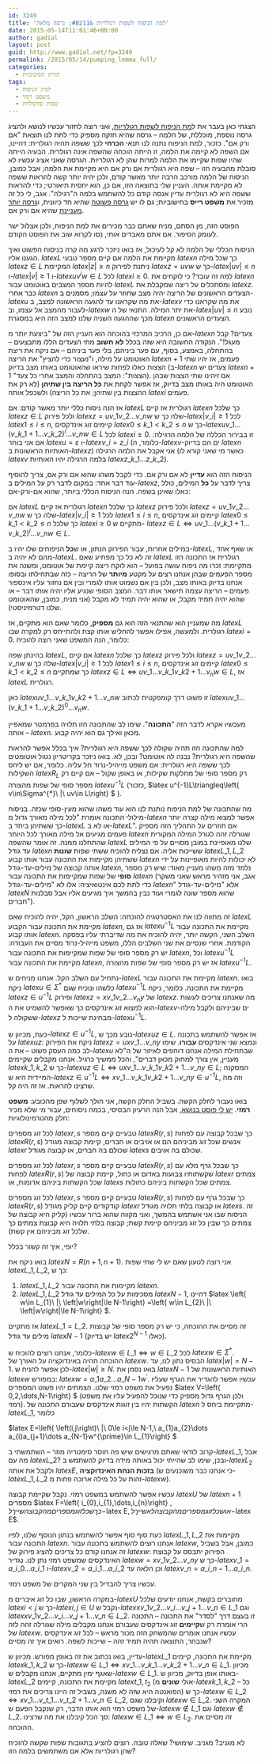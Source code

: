 ```yaml
---
id: 3249
title: 'למת הניפוח לשפות רגולריות &#8211; גרסה מלאה'
date: 2015-05-14T11:01:46+00:00
author: gadial
layout: post
guid: http://www.gadial.net/?p=3249
permalink: /2015/05/14/pumping_lemma_full/
categories:
  - תורת הסיבוכיות
tags:
  - למת הניפוח
  - משפט רמזי
  - שפות פורמליות
---
```

הצגתי כאן בעבר את ל[מת הניפוח לשפות רגולריות](http://www.gadial.net/2015/02/03/pumping_lemma_regular_languages/), ואני רוצה לחזור עכשיו לנושא ולהציג גרסה נוספת, מוכללת, של הלמה &#8211; גרסה שהיא חזקה מספיק כדי לתת לנו תוצאת "אם ורק אם". כזכור, למת הניפוח נתנה לנו תנאי **הכרחי** לכך ששפה תהיה רגולרית: דהיינו, אם השפה לא קיימה את הלמה, זו הייתה הוכחה שהשפה אינה רגולרית. הבעיה הייתה שהיו שפות שקיימו את הלמה למרות שהן לא רגולריות. הגרסה שאני אציג עכשיו לא סובלת מהבעיה הזו &#8211; שפה היא רגולרית אם ורק אם היא מקיימת את הלמה; אבל כמובן, הניסוח של הלמה מורכב הרבה יותר מאשר קודם, ולכן יהיה יותר קשה להראות ששפה לא מקיימת אותה. העניין שלי בתוצאה הזו, אם כן, הוא יחסית תיאורטי; כדי להראות ששפה היא לא רגולרית עדיין אנסה קודם כל להשתמש בלמה ה"רגילה". אגב, לי כל זה מזכיר את **משפט רייס** בחישוביות; גם לו יש [גרסה פשוטה](http://www.gadial.net/2007/10/09/rice_theorem/) שהיא חד כיוונית, ו[גרסה יותר מעניינת](http://www.gadial.net/2011/05/18/rice_theorem_full_version/) שהיא אם ורק אם.

הפוסט הזה, מן הסתם, מניח שאתם כבר מכירים את למת הניפוח, ולכן אצלול ישר לעומק הסיפור. אם אתם מאבדים אותי, נסו לקרוא שוב את הפוסט הקודם.

הניסוח הכללי של הלמה לא קל לעיכול, אז בואו ניזכר לרגע מה קרה בניסוח הפשוט ואיך הגענו אליו. $latex L$ מקיימת את הלמה אם קיים מספר טבעי $latex n$ כך שכל מילה $latex z\in L$ המקיימת $latex \left|z\right|\ge n$ ניתנת לפירוק $latex z=uvw$ כך ש-$latex \left|uv\right|\le n$ ו-$latex \left|v\right|\ge1$ ו-$latex uv^{i}w\in L$ לכל $latex i\ge0$. למה זה עובד? כי לוקחים את $latex n$ להיות מספר המצבים באוטומט עבור $latex L$ ומסתכלים על ריצה שמקבלת את $latex z$. כבר אחרי $latex n$ הצעדים הראשונים של הריצה יהיה מצב שחוזר על עצמו; מסמנים ב-$latex u$ את מה שקראנו עד להגעה הראשונה למצב, ב-$latex v$ את מה שקראנו כדי לעבור מהמצב אל עצמו, וב-$latex w$ את יתר המילה. התנאי של ה-$latex \left|uv\right|\le n$ נובע מכך שההגעה השניה שלנו למצב הזה היא במסגרת $latex n$ הצעדים הראשונים.

אם כן, הרכיב המרכזי בהוכחה הוא העניין הזה של "ביצעת יותר מ-$latex n$ צעדים? קבל מעגל!". הנקודה החשובה היא שזה בכלל **לא חשוב** מתי הצעדים הללו מתבצעים &#8211; בהתחלה, באמצע, בסוף, עם פער ביניהם, בלי פער ביניהם &#8211; אם ניקח את ריצת האוטומט על מילה, ו"נעצור כדי להציץ" את הריצה $latex n+1$ פעמים, אז יהיו שתי הצצות כאלו לפחות שיראו שהאוטומט באותו מצב בדיוק (ב-$latex n$ צעדים יש $latex n+1$ "הצצות": המצב בהתחלה והמצב אחרי כל צעד). אם זיהינו שתי הצצות שבהן האוטומט היה באותו מצב בדיוק, אז אפשר לקחת את **כל הריצה בין שתיהן** (לא רק את ההצצות בין שתיהן; את כל הריצה) ולשכפל אותה $latex i$ פעמים.

אז הנה ניסוח כללי יותר מאשר קודם: אם $latex L$ רגולרית אז קיים $latex n$ כך שלכל $latex z\in L$ ולכל פירוק $latex z=uv\_{1}v\_{2}\dots v\_{n}w$ שלה כך ש-$latex \left|v\_{i}\right|\ge1$ לכל $latex 1\le i\le n$, קיימים זוג אינדקסים $latex 0\le k\_{1}<k\_{2}\le n$ כך ש-$latex uv\_{1}\dots\left(v\_{k\_{1}+1}\dots v\_{k\_{2}}\right)^{i}\dots v\_{n}w\in L$ לכל $latex i\ge0$. זו בבירור הכללה של הלמה הרגילה: אם אני בוחר $latex u=\varepsilon$ ו-$latex v\_{i}=z\_{i}$ (כלומר, ה-$latex v$-ים הם בדיוק $latex n$ האותיות הראשונות ב-$latex z$) אני אקבל את הלמה הרגילה (כאשר מי שאני קורא לו $latex v$ בלמה הרגילה יהיו האותיות $latex z\_{k\_{1}}\dots z\_{k\_{2}}$).

הניסוח הזה הוא **עדיין** לא אם ורק אם. כדי לקבל משהו שהוא אם ורק אם, צריך להוסיף עוד דבר אחד: במקום לדבר רק על המילים ב-$latex z$, צריך לדבר על **כל** המילים, כולל כאלו שאינן בשפה. הנה הניסוח הכללי ביותר, שהוא אם-ורק-אם:

אם $latex L$ רגולרית אז קיים $latex n$ כך שלכל $latex z$ ולכל פירוק $latex z=uv\_{1}v\_{2}\dots v\_{n}w$ שלה כך ש-$latex \left|v\_{i}\right|\ge1$ לכל $latex 1\le i\le n$, קיימים זוג אינדקסים $latex 0\le k\_{1}<k\_{2}\le n$ כך שלכל $latex i\ge0$ מתקיים ש- $latex z\in L\iff uv\_{1}\dots\left(v\_{k\_{1}+1}\dots v\_{k\_{2}}\right)^{i}\dots v\_{n}w\in L$.

במילים אחרות, עבור הפירוק הנתון, או ש**כל** הניפוחים שלו יהיו ב-$latex L$, או שאף אחד מהם לא יהיה ב-$latex L$. זה לא כל כך מפתיע שאם $latex L$ רגולרית אז התכונה הזו מתקיימת: זכרו מה ניפוח עושה בפועל &#8211; הוא לוקח ריצה קיימת של אוטומט, ומשנה את מספר הפעמים שבהן אנחנו רצים על מקטע **מיותר** של הריצה &#8211; כזה שבתחילתו ובסופו אנחנו בדיוק באותו מצב, ולכן בין אם נשמוט אותו לגמרי ובין אם נחזור עליו אינספור פעמים &#8211; הריצה עצמה תישאר אותו דבר. המצב הסופי שנגיע אליו יהיה אותו דבר &#8211; או שהוא יהיה תמיד מקבל, או שהוא יהיה תמיד לא מקבל (אני מניח, כמובן, שהאוטומט שלנו דטרמיניסטי).

מה שמעניין הוא שהתנאי הזה הוא גם **מספיק**, כלומר שאם הוא מתקיים, אז $latex L$ רגולרית. ולמעשה, אפילו אפשר להחליש אותו קצת ולהתייחס רק למקרה שבו $latex i=0$. כלומר, הנה המשפט שאני רוצה להוכיח:

בהינתן שפה $latex L$, אם קיים $latex n$ כך שלכל $latex z$ ולכל פירוק $latex z=uv\_{1}v\_{2}\dots v\_{n}w$ שלה כך ש-$latex \left|v\_{i}\right|\ge1$ לכל $latex 1\le i\le n$, קיימים זוג אינדקסים $latex 0\le k\_{1}<k\_{2}\le n$ כך שמתקיים $latex z\in L\iff uv\_{1}\dots v\_{k\_{1}}v\_{k2+1}\dots v_{n}w\in L$, אז $latex L$ רגולרית.

כאן $latex uv\_{1}\dots v\_{k\_{1}}v\_{k2+1}\dots v\_{n}w$ זו פשוט דרך קומפקטית לכתוב $latex uv\_{1}\dots\left(v\_{k\_{1}+1}\dots v\_{k\_{2}}\right)^{0}\dots v_{n}w$.

מעכשיו אקרא לדבר הזה "**התכונה**". שימו לב שהתכונה הזו תלויה בפרמטר שמאפיין אותה &#8211; $latex n$. מכאן ואילך גם הוא יהיה קבוע.

למה שהתכונה הזו תהיה שקולה לכך ששפה היא רגולרית? איך בכלל אפשר להראות שהשפה היא רגולרית? נבנה לה אוטומט? ובכן, לא. בואו ניזכר בקריטריון נטול אוטומטים לכך ששפה היא רגולרית: אם משפט מייהיל-נרוד חל עליה. כלומר, אם יש ליחס השקילות $latex R_{L}$ רק מספר סופי של מחלקות שקילות, או באופן שקול &#8211; אם קיים רק מספר סופי של שפות מהצורה $latex u^{-1}L$ (כזכור, $latex u^{-1}L\triangleq\left\{ v\in\Sigma^{*}\ |\ uv\in L\right\} $ ).

מה שהתכונה של למת הניפוח נותנת לנו הוא עוד משהו שהוא מעין-סופי שכזה. בניסוח מילולי התכונה אומרת "לכל מילה מאורך גדול מ-$latex n$ אפשר למצוא מילה קצרה יותר כך ששתיהן ביחד ב-$latex L$ או לא ב-$latex L$". אם חוזרים על התהליך הזה מספיק פעמים מגיעים אל מילה מאורך לכל היותר $latex n$ שגורלה זהה לגורל המילה המקורית שהתחלנו ממנה. זה אומר שהשפה $latex L$ שלנו מאופיינת במובן מסויים על פי המילים עד גודל $latex n$ ששייכות אליה. אם נצליח להוכיח ששתי שפות **שונות** $latex L\_{1},L\_{2}$ ששתיהן מקיימות את התכונה עבור אותו קבוע $latex n$ לא יכולות להיות מאופיינות על ידי אותה קבוצה של מילים-עד-גודל $latex n$, נלמד מזה משהו מעניין מאוד: שיש רק מספר **סופי** של שפות שמקיימות את התכונה עבור $latex n$ (אגב, אני מזהיר מראש שאני משקר כדי לתת לכם אינטואיציה: אלו לא "מילים-עד-גודל $latex n$" אלא "מילים-עד-גודל $latex N$ שהוא מספר שונה לגמרי ועוד נבין בהמשך איך מגיעים אליו אבל סבלנות חברים").

זה מתווה לנו את האסטרטגיה להוכחה: השלב הראשון, הקל, יהיה להוכיח שאם $latex L$ מקיימת את התכונה עבור הקבוע $latex n$, אז גם $latex u^{-1}L$ מקיימת את התכונה עבור אותו קבוע $latex n$. השלב השני, הקשה יותר, יהיה להוכיח את מה שדיברתי עליו בפסקה הקודמת. אחרי שנסיים את שני השלבים הללו, משפט מייהיל-נרוד מסיים את העבודה: יש רק מספר סופי של שפות שמקיימות את התכונה עבור $latex n$, וכל $latex u^{-1}L$ מקיימת את התכונה עבור $latex n$, אז יש רק מספר סופי של שפות מהצורה $latex u^{-1}L$.

נתחיל עם השלב הקל. אנחנו מניחים ש-$latex L$ מקיימת את התכונה עבור $latex n$. בואו ניקח $latex u\in\Sigma^{*}$ כלשהו ונוכיח שגם $latex u^{-1}L$ מקיימת את התכונה. כלומר, ניקח $latex z\in u^{-1}L$ ופירוק $latex z=xv\_{1}v\_{2}\dots v_{n}y$ של $latex z$. מה שאנחנו צריכים לעשות הוא למצוא זוג אינדקסים כך שאפשר להשמיט את ה-$latex v$-ים שביניהם ולקבל מילה ששקולה ל-$latex z$ מבחינת שייכות ל-$latex u^{-1}L$.

כעת, מכיוון ש-$latex z\in u^{-1}L$, נובע מכך ש-$latex uz\in L$. אז אפשר להשתמש בתכונה על $latex uz$: ניקח את הפירוק $latex z=uxv\_{1}\dots v\_{n}y$ ונמצא שני אינדקסים **עבורו**. שימו לב כמה העסק פשוט &#8211; את ה-$latex u$ שבתחילת המילה אנחנו דוחפים לאיזור של ה"לא מעניין, אין צורך למחוק מכאן דברים", והכל ממשיך כרגיל. אנחנו מקבלים שקיימים $latex k\_{1},k\_{2}$ כך ש-$latex uz\in L\iff uxv\_{1}\dots v\_{k\_{1}}v\_{k2+1}\dots v\_{n}y\in L$; המסקנה המיידית היא ש-$latex z\in u^{-1}L\iff xv\_{1}\dots v\_{k\_{1}}v\_{k2+1}\dots v\_{n}y\in u^{-1}L$, וזה מה שרצינו להראות. אז זה היה קל.

בואו נעבור לחלק הקשה. בשביל החלק הקשה, אני הולך לשלוף שפן מהכובע: **משפט רמזי**. [יש לי פוסט בנושא](http://www.gadial.net/2011/08/03/ramsey_theorem/), אבל הנה הרעיון הבסיסי, בכמה ניסוחים, עבור מי שלא מכיר חלק מהטרמינולוגיות:

לכל זוג מספרים $latex r,s$ טבעיים קיים מספר $latex R\left(r,s\right)$ כך שבכל קבוצה עם לפחות $latex R\left(r,s\right)$ אנשים שכל זוג מביניהם הם או אויבים או חברים, קיימת קבוצה מגודל $latex r$ שכולם בה חברים, או קבוצה מגודל $latex s$ שכולם בה אויבים.

לכל זוג מספרים $latex r,s$ טבעיים קיים מספר $latex R\left(r,s\right)$ כך שבכל גרף מלא עם לפחות $latex R\left(r,s\right)$ שקשתותיו צבועות באדום או כחול, קיימת קבוצה של $latex r$ צמתים שכל הקשתות ביניהם אדומות, או $latex s$ צמתים שכל הקשתות ביניהם כחולות.

לכל זוג מספרים $latex r,s$ טבעיים קיים מספר $latex R\left(r,s\right)$ כך שבכל גרף עם לפחות $latex R\left(r,s\right)$ קודקודים קיים קליק מגודל $latex r$ או קבוצה בלתי תלויה מגודל $latex s$. זה הניסוח שבו אני אשתמש בהמשך, ואני מקווה שהוא ברור עכשיו (קליק היא קבוצה של צמתים כך שבין כל זוג מביניהם קיימת קשת; קבוצה בלתי תלויה היא קבוצת צמתים כך שלכל זוג מביניהם אין קשת).

יופי, איך זה קשור בכלל?

בואו ניקח את $latex N=R\left(n+1,n+1\right)$. אני רוצה לטעון שאם יש לי שתי שפות $latex L\_{1},L\_{2}$, כך ש:

  1. $latex L\_{1},L\_{2}$ מקיימות את התכונה עבור $latex n$.
  2. $latex L\_{1},L\_{2}$ מסכימות על כל המילים עד גודל $latex N-1$, דהיינו $latex \left\{ w\in L\_{1}\ |\ \left|w\right|\le N-1\right\} =\left\{ w\in L\_{2}\ |\ \left|w\right|\le N-1\right\} $.

אז מתקיים $latex L\_{1}=L\_{2}$. זה מסיים את ההוכחה, כי יש רק מספר סופי של קבוצות מילים עד גודל $latex N-1$ (יש בדיוק $latex 2^{N-1}$ כאלו).

כלומר, אנחנו רוצים להוכיח ש-$latex w\in L\_{1}\iff w\in L\_{2}$ לכל $latex w\in\Sigma^{*}$. ההוכחה תהיה באינדוקציה על האורך של $latex w$. הבסיס נתון לנו, עד $latex \left|w\right|=N-1$. לכן אפשר להניח ש-$latex \left|w\right|\ge N$. בואו נסמן את $latex N-1$ האותיות הראשונות של $latex w$ במפורש: $latex w=a\_{1}a\_{2}\dots a\_{N-1}w^{\prime}$. עכשיו אפשר להגדיר את הגרף שעליו נפעיל את משפט רמזי שלנו. הצמתים יהיו פשוט המספרים $latex V=\left\{ 0,2,\dots,N-1\right\} $ (ולכן הגרף גדול מספיק כדי שנוכל להפעיל עליו את משפט רמזי). הקשתות יהיו בין זוגות אינדקסים שעבורם התכונה של $latex n$ מתקיימת ביחס ל-$latex L\_{1}$, כלומר

$latex E=\left\{ \left(i,j\right)\ |\ 0\le i<j\le N-1,\ a\_{1}a\_{2}\dots a\_{i}a\_{j+1}\dots a\_{N-1}w^{\prime}\in L\_{1}\right\} $

קרוב לודאי שאתם מרגישים שיש פה חוסר סימטריה מוזר &#8211; השתמשתי ב-$latex L\_{1}$, אבל מה עם $latex L\_{2}$? ובכן, שימו לב שהייתי יכול באותה מידה בדיוק להשתמש ב-$latex L_{2}$ ולקבל את אותה $latex E$, **בזכות הנחת האינדוקציה** (כי אנחנו כבר משוכנעים ש-$latex L\_{1},L\_{2}$ זהות על כל מילה ארוכה פחות מ-$latex w$).

עכשיו אפשר להשתמש במשפט רמזי. נקבל שקיימת קבוצה $latex U$ של $latex n+1$ מספרים $latex F=\left\{ i\_{0},i\_{1},\dots,i_{n}\right\} $, כך שכל זוג מספרים מהקבוצה שייך ל-$latex E$, או שכל זוג מספרים מהקבוצה לא שייך ל-$latex E$.

כעת סוף סוף אפשר להשתמש בנתון הנוסף שלנו, לפיו $latex L\_{1},L\_{2}$ מקיימות את התכונה עבור $latex n$. אנחנו רוצים להשתמש בתכונה עבור $latex w$, כמובן, אבל בשביל זה אנחנו קודם כל צריכים להציג פירוק של $latex w$: הפירוק יתבסס על קבוצת האינדקסים שמשפט רמזי נתן לנו. נגדיר $latex w=xv\_{1}v\_{2}\dots v\_{n}y$ כך ש-$latex v\_{1}=a\_{i\_{0}}\dots a\_{i\_{1}}$ ו-$latex v\_{2}=a\_{i\_{1}}\dots a\_{i\_{2}}$ וכן הלאה עד $latex v\_{n}=a\_{i\_{n-1}}\dots a\_{i\_{n}}$.

עכשיו צריך להבדיל בין שני המקרים של משפט רמזי.

במקרה הראשון, שבו כל זוג איברים מ-$latex U$ מחוברים בקשת, אנחנו יודעים שלכל $latex i<j$ כך ש-$latex i,j\in U$ נקבל ש-$latex xv\_{1}v\_{2}\dots v\_{i}\dots v\_{j+1}\dots v\_{n}\in L\_{1}$ וגם $latex xv\_{1}v\_{2}\dots v\_{i}\dots v\_{j+1}\dots v\_{n}\in L\_{2}$. זו בעצם דרך "לסדר" את התכונה &#8211; התכונה הרי אומרת רק ש**קיימים** זוג אינדקסים שעבורם אנחנו מקבלים מילה שגורלה זהה לזה של $latex w$. עכשיו אנחנו אומרים שהמשחק הזה מכור מראש &#8211; לכל זוג אינדקסים שנבחר, התוצאה תהיה תמיד זהה &#8211; שייכות לשפה. רואים איך זה מסיים?

עדיין, בואו נכתוב את זה באופן מפורש. מכיוון ש-$latex L\_{1}$ מקיימת את התכונה, קיימים $latex k\_{1},k\_{2}$ כך ש-$latex w\in L\_{1}\iff xv\_{1}\dots v\_{k\_{1}}\dots v\_{k\_{2}+1}\dots v\_{n}\in L\_{1}$. מכיוון שאגף ימין מתקיים, אנחנו מקבלים ש-$latex w\in L\_{1}$. באותו אופן בדיוק, מכיוון ש-$latex L\_{2}$ מקיימת את התכונה, קיימים $latex t\_{1},t_{2}$ (אולי **שונים** מ-$latex k\_{1},k\_{2}$ &#8211; כל הפואנטה היא שזה לא משנה, בשביל זה היינו צריכים את רמזי) כך ש-$latex w\in L\_{2}\iff xv\_{1}\dots v\_{t\_{1}}\dots v\_{t\_{2}+1}\dots v\_{n}\in L\_{2}$, וקיבלנו שגם $latex w\in L\_{2}$. המקרה השני של משפט רמזי הוא אותו הדבר, רק שנקבל הפעם ש-$latex w\notin L\_{1}$ וגם $latex w\notin L\_{2}$. סך הכל קיבלנו את מה שרצינו: $latex w\in L\_{1}\iff w\in L_{2}$. זה מסיים את ההוכחה.

לא מגניב? מגניב. שימושי? שאלה טובה. רוצים להציע בתגובות שפות שקשה להוכיח שהן רגולריות אלא אם משתמשים בלמה הזו?